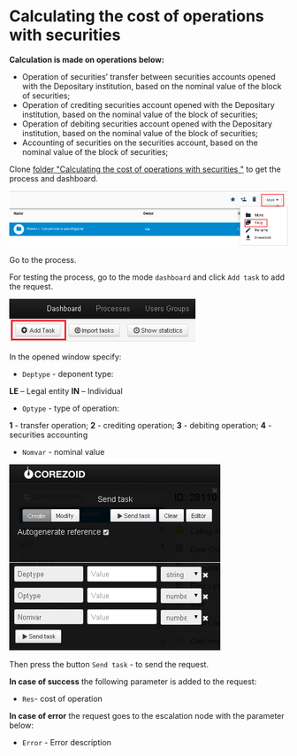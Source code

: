 # Calculating the cost of operations with securities

**Calculation is made on operations below:**

* Operation of securities’ transfer between securities accounts opened with the Depositary institution, based on the nominal value of the block of securities;
* Operation of crediting securities account opened with the Depositary institution, based on the nominal value of the block of securities;
* Operation of debiting securities account opened with the Depositary institution, based on the nominal value of the block of securities;
* Accounting of securities on the securities account, based on the nominal value of the block of securities;

Clone [folder "Calculating the cost of operations with securities "](https://admin.corezoid.com/folder/conv/6081) to get the process and dashboard.

![](../img/copy_folder.png)

Go to the process.

For testing the process, go to the mode `dashboard` and click `Add task` to add the request.

![](../img/mandrill_dashboard.png)

In the opened window specify:
*   `Deptype` - deponent type:

**LE** – Legal entity
**IN** – Individual

*   `Optype` - type of operation:

**1** - transfer operation; **2** - crediting operation; **3** - debiting operation; **4** - securities accounting

*   `Nomvar` - nominal value

![](../img/securities.png)

Then press the button `Send task` - to send the request.

**In case of success** the following parameter is added to the request:

* `Res`- cost of operation

**In case of error** the request goes to the escalation node with the parameter below:
* `Error` - Error description
